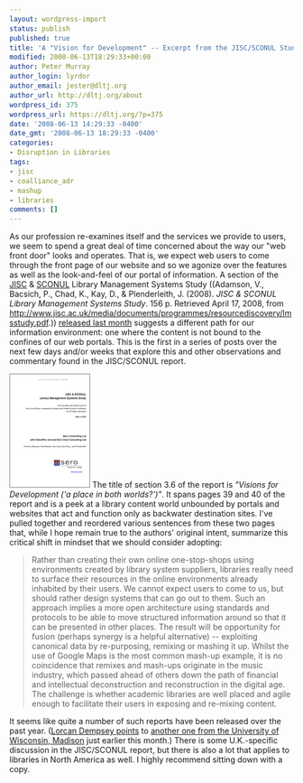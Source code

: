 ```yaml
---
layout: wordpress-import
status: publish
published: true
title: 'A "Vision for Development" -- Excerpt from the JISC/SCONUL Study'
modified: 2008-06-13T18:29:33+00:00
author: Peter Murray
author_login: lyrdor
author_email: jester@dltj.org
author_url: http://dltj.org/about
wordpress_id: 375
wordpress_url: https://dltj.org/?p=375
date: '2008-06-13 14:29:33 -0400'
date_gmt: '2008-06-13 18:29:33 -0400'
categories:
- Disruption in Libraries
tags:
- jisc
- coalliance_adr
- mashup
- libraries
comments: []
---
```

<p>As our profession re-examines itself and the services we provide to users, we seem to spend a great deal of time concerned about the way our "web front door" looks and operates.  That is, we expect web users to come through the front page of our website and so we agonize over the features as well as the look-and-feel of our portal of information.  A section of the <a href="http://www.jisc.ac.uk/" title="JISC homepage">JISC</a> &amp; <a href="http://www.sconul.ac.uk/" title="SCONUL homepage">SCONUL</a> Library Management Systems Study ((Adamson, V., Bacsich, P., Chad, K., Kay, D., &amp; Plenderleith, J. (2008). <span style="font-style:italic;">JISC &amp; SCONUL Library Management Systems Study</span>. 156 p. Retrieved April 17, 2008, from <a href="http://www.jisc.ac.uk/media/documents/programmes/resourcediscovery/lmsstudy.pdf" title="JISC/SCONUL Library Management Systems Study">http://www.jisc.ac.uk/media/documents/programmes/resourcediscovery/lmsstudy.pdf</a>.)) <a href="http://www.jisc.ac.uk/Home/news/stories/2008/04/lms.aspx" title="Building the 21st century library: new report published : JISC">released last month</a> suggests a different path for our information environment:  one where the content is not bound to the confines of our web portals.  This is the first in a series of posts over the next few days and/or weeks that explore this and other observations and commentary found in the JISC/SCONUL report.</p>
<p><a href="http://www.jisc.ac.uk/media/documents/programmes/resourcediscovery/lmsstudy.pdf" title="JISC/SCONUL LMS Report"><img src="/wp-content/uploads/2008/06/jisc-lms-report-753121.gif" alt="" title="Coverpage of the JISC/SCONUL LMS Report" width="141" height="200" class="alignright size-full wp-image-376" style="border:1px solid grey;" /></a> The title of section 3.6 of the report is <em>"Visions for Development ('a place in both worlds?')"</em>.  It spans pages 39 and 40 of the report and is a peek at a library content world unbounded by portals and websites that act and function only as backwater destination sites.  I've pulled together and reordered various sentences from these two pages that, while I hope remain true to the authors' original intent, summarize this critical shift in mindset that we should consider adopting:<br />
<blockquote>Rather than creating their own online one-stop-shops using environments created by library system suppliers, libraries really need to surface their resources in the online environments already inhabited by their users.  We cannot expect users to come to us, but should rather design systems that can go out to them.  Such an approach implies a more open architecture using standards and protocols to be able to move structured information around so that it can be presented in other places.  The result will be opportunity for fusion (perhaps synergy is a helpful alternative) -- exploiting canonical data by re-purposing, remixing or mashing it up.  Whilst the use of Google Maps is the most common mash-up example, it is no coincidence that remixes and mash-ups originate in the music industry, which passed ahead of others down the path of financial and intellectual deconstruction and reconstruction in the digital age.  The challenge is whether academic libraries are well placed and agile enough to facilitate their users in exposing and re-mixing content.</p></blockquote>
<p>It seems like quite a number of such reports have been released over the past year.  (<a href="http://orweblog.oclc.org/archives/001651.html" title="Lorcan Dempsey&#039;s weblog: Institutional discovery systems">Lorcan Dempsey points</a> to <a href="http://staff.library.wisc.edu/rdetf/RDETF-final-report.pdf" title="Resource Discovery Exploratory Task Force Final Report">another one from the University of Wisconsin, Madison</a> just earlier this month.)  There is some U.K.-specific discussion in the JISC/SCONUL report, but there is also a lot that applies to libraries in North America as well.  I highly recommend sitting down with a copy.</p>
